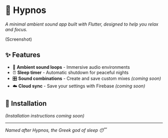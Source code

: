 # 🌙 Hypnos
*A minimal ambient sound app built with Flutter, designed to help you relax and focus.*

(Screenshot)

## ✨ Features
- 🎵 **Ambient sound loops** - Immersive audio environments
- ⏰ **Sleep timer** - Automatic shutdown for peaceful nights  
- 🎛️ **Sound combinations** - Create and save custom mixes *(coming soon)*
- ☁️ **Cloud sync** - Save your settings with Firebase *(coming soon)*

## 📱 Installation
*(Installation instructions coming soon)*

---

*Named after Hypnos, the Greek god of sleep 😴*